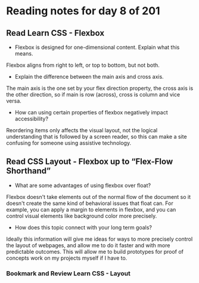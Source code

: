 # Reading notes for day 8 of 201

## Read Learn CSS - Flexbox

- Flexbox is designed for one-dimensional content. Explain what this means.

Flexbox aligns from right to left, or top to bottom, but not both.

- Explain the difference between the main axis and cross axis.

The main axis is the one set by your flex direction property, the cross axis is the other direction, so if main is row (across), cross is column and vice versa.

- How can using certain properties of flexbox negatively impact accessibility?

Reordering items only affects the visual layout, not the logical understanding that is followed by a screen reader, so this can make a site confusing for someone using assistive technology.

## Read CSS Layout - Flexbox up to “Flex-Flow Shorthand”

- What are some advantages of using flexbox over float?

Flexbox doesn't take elements out of the normal flow of the document so it doesn't create the same kind of behavioral issues that float can. For example, you can apply a margin to elements in flexbox, and you can control visual elements like background color more precisely.

- How does this topic connect with your long term goals?

Ideally this information will give me ideas for ways to more precisely control the layout of webpages, and allow me to do it faster and with more predictable outcomes. This will allow me to build prototypes for proof of concepts work on my projects myself if I have to.

### Bookmark and Review Learn CSS - Layout
